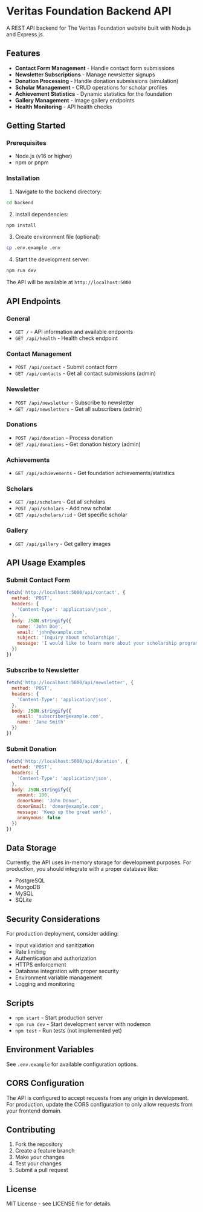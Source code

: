 # Veritas Foundation Backend API

A REST API backend for The Veritas Foundation website built with Node.js and Express.js.

## Features

- **Contact Form Management** - Handle contact form submissions
- **Newsletter Subscriptions** - Manage newsletter signups
- **Donation Processing** - Handle donation submissions (simulation)
- **Scholar Management** - CRUD operations for scholar profiles
- **Achievement Statistics** - Dynamic statistics for the foundation
- **Gallery Management** - Image gallery endpoints
- **Health Monitoring** - API health checks

## Getting Started

### Prerequisites

- Node.js (v16 or higher)
- npm or pnpm

### Installation

1. Navigate to the backend directory:
```bash
cd backend
```

2. Install dependencies:
```bash
npm install
```

3. Create environment file (optional):
```bash
cp .env.example .env
```

4. Start the development server:
```bash
npm run dev
```

The API will be available at `http://localhost:5000`

## API Endpoints

### General
- `GET /` - API information and available endpoints
- `GET /api/health` - Health check endpoint

### Contact Management
- `POST /api/contact` - Submit contact form
- `GET /api/contacts` - Get all contact submissions (admin)

### Newsletter
- `POST /api/newsletter` - Subscribe to newsletter
- `GET /api/newsletters` - Get all subscribers (admin)

### Donations
- `POST /api/donation` - Process donation
- `GET /api/donations` - Get donation history (admin)

### Achievements
- `GET /api/achievements` - Get foundation achievements/statistics

### Scholars
- `GET /api/scholars` - Get all scholars
- `POST /api/scholars` - Add new scholar
- `GET /api/scholars/:id` - Get specific scholar

### Gallery
- `GET /api/gallery` - Get gallery images

## API Usage Examples

### Submit Contact Form
```javascript
fetch('http://localhost:5000/api/contact', {
  method: 'POST',
  headers: {
    'Content-Type': 'application/json',
  },
  body: JSON.stringify({
    name: 'John Doe',
    email: 'john@example.com',
    subject: 'Inquiry about scholarships',
    message: 'I would like to learn more about your scholarship programs.'
  })
})
```

### Subscribe to Newsletter
```javascript
fetch('http://localhost:5000/api/newsletter', {
  method: 'POST',
  headers: {
    'Content-Type': 'application/json',
  },
  body: JSON.stringify({
    email: 'subscriber@example.com',
    name: 'Jane Smith'
  })
})
```

### Submit Donation
```javascript
fetch('http://localhost:5000/api/donation', {
  method: 'POST',
  headers: {
    'Content-Type': 'application/json',
  },
  body: JSON.stringify({
    amount: 100,
    donorName: 'John Donor',
    donorEmail: 'donor@example.com',
    message: 'Keep up the great work!',
    anonymous: false
  })
})
```

## Data Storage

Currently, the API uses in-memory storage for development purposes. For production, you should integrate with a proper database like:

- PostgreSQL
- MongoDB
- MySQL
- SQLite

## Security Considerations

For production deployment, consider adding:

- Input validation and sanitization
- Rate limiting
- Authentication and authorization
- HTTPS enforcement
- Database integration with proper security
- Environment variable management
- Logging and monitoring

## Scripts

- `npm start` - Start production server
- `npm run dev` - Start development server with nodemon
- `npm test` - Run tests (not implemented yet)

## Environment Variables

See `.env.example` for available configuration options.

## CORS Configuration

The API is configured to accept requests from any origin in development. For production, update the CORS configuration to only allow requests from your frontend domain.

## Contributing

1. Fork the repository
2. Create a feature branch
3. Make your changes
4. Test your changes
5. Submit a pull request

## License

MIT License - see LICENSE file for details.
